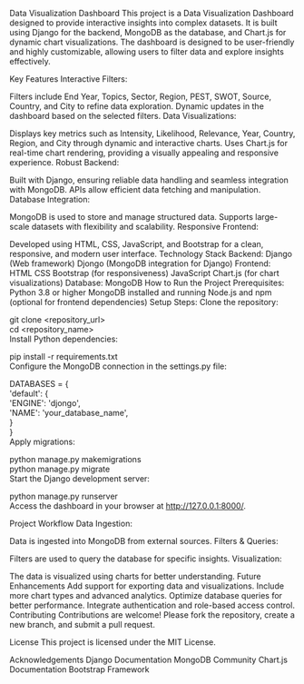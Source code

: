 Data Visualization Dashboard
This project is a Data Visualization Dashboard designed to provide interactive insights into complex datasets. It is built using Django for the backend, MongoDB as the database, and Chart.js for dynamic chart visualizations. The dashboard is designed to be user-friendly and highly customizable, allowing users to filter data and explore insights effectively.

Key Features
Interactive Filters:

Filters include End Year, Topics, Sector, Region, PEST, SWOT, Source, Country, and City to refine data exploration.
Dynamic updates in the dashboard based on the selected filters.
Data Visualizations:

Displays key metrics such as Intensity, Likelihood, Relevance, Year, Country, Region, and City through dynamic and interactive charts.
Uses Chart.js for real-time chart rendering, providing a visually appealing and responsive experience.
Robust Backend:

Built with Django, ensuring reliable data handling and seamless integration with MongoDB.
APIs allow efficient data fetching and manipulation.
Database Integration:

MongoDB is used to store and manage structured data.
Supports large-scale datasets with flexibility and scalability.
Responsive Frontend:

Developed using HTML, CSS, JavaScript, and Bootstrap for a clean, responsive, and modern user interface.
Technology Stack
Backend:
Django (Web framework)
Djongo (MongoDB integration for Django)
Frontend:
HTML
CSS
Bootstrap (for responsiveness)
JavaScript
Chart.js (for chart visualizations)
Database:
MongoDB
How to Run the Project
Prerequisites:
Python 3.8 or higher
MongoDB installed and running
Node.js and npm (optional for frontend dependencies)
Setup Steps:
Clone the repository:


git clone <repository_url>  
cd <repository_name>  
Install Python dependencies:


pip install -r requirements.txt  
Configure the MongoDB connection in the settings.py file:


DATABASES = {  
    'default': {  
        'ENGINE': 'djongo',  
        'NAME': 'your_database_name',  
    }  
}  
Apply migrations:


python manage.py makemigrations  
python manage.py migrate  
Start the Django development server:


python manage.py runserver  
Access the dashboard in your browser at http://127.0.0.1:8000/.

Project Workflow
Data Ingestion:

Data is ingested into MongoDB from external sources.
Filters & Queries:

Filters are used to query the database for specific insights.
Visualization:

The data is visualized using charts for better understanding.
Future Enhancements
Add support for exporting data and visualizations.
Include more chart types and advanced analytics.
Optimize database queries for better performance.
Integrate authentication and role-based access control.
Contributing
Contributions are welcome! Please fork the repository, create a new branch, and submit a pull request.

License
This project is licensed under the MIT License.

Acknowledgements
Django Documentation
MongoDB Community
Chart.js Documentation
Bootstrap Framework
